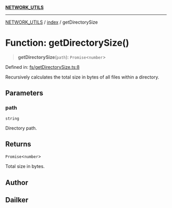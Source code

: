 [**NETWORK_UTILS**](../../README.md)

***

[NETWORK_UTILS](../../README.md) / [index](../README.md) / getDirectorySize

# Function: getDirectorySize()

> **getDirectorySize**(`path`): `Promise`\<`number`\>

Defined in: [fs/getDirectorySize.ts:8](https://github.com/dailker/everyutil/blob/26e2bb73429918cf0d08899e9efd90b82a42c92e/src/fs/getDirectorySize.ts#L8)

Recursively calculates the total size in bytes of all files within a directory.

## Parameters

### path

`string`

Directory path.

## Returns

`Promise`\<`number`\>

Total size in bytes.

## Author

## Dailker
